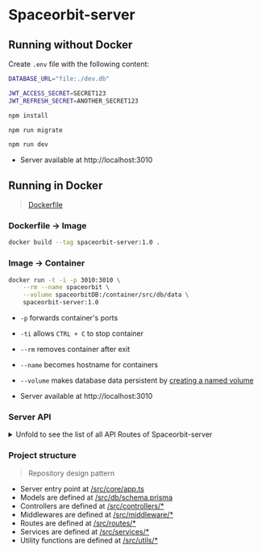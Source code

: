 # Spaceorbit-server

## Running without Docker

Create `.env` file with the following content:

```bash
DATABASE_URL="file:./dev.db"

JWT_ACCESS_SECRET=SECRET123
JWT_REFRESH_SECRET=ANOTHER_SECRET123
```

```bash
npm install
```

```bash
npm run migrate
```

```bash
npm run dev
```

- Server available at http://localhost:3010


## Running in Docker
> [Dockerfile](./Dockerfile)

### Dockerfile -> Image

```bash
docker build --tag spaceorbit-server:1.0 .
```

### Image -> Container

```bash
docker run -t -i -p 3010:3010 \
    --rm --name spaceorbit \
    --volume spaceorbitDB:/container/src/db/data \
    spaceorbit-server:1.0
```

- `-p` forwards container's ports
- `-ti` allows `CTRL + C` to stop container
- `--rm` removes container after exit
- `--name` becomes hostname for containers
- `--volume` makes database data persistent by [creating a named volume](https://github.com/moby/moby/issues/30647#issuecomment-276882545)

- Server available at http://localhost:3010






### Server API

<details>
    <summary>Unfold to see the list of all API Routes of Spaceorbit-server</summary>

    GET /users
    POST /users

    GET /users/:id
    PATCH /users/:id
    DELETE /users/:id

    POST /users/register

    POST /users/login

    POST /users/refreshToken

    POST /users/me

    POST /users/resetPassword

    GET /users/resetPassword/:id

    GET /endpoints
</details>

### Project structure
> Repository design pattern

- Server entry point at [/src/core/app.ts](./src/core/app.ts)
- Models are defined at [/src/db/schema.prisma](./src/db/schema.prisma)
- Controllers are defined at [/src/controllers/*](./src/controllers/users/User.ts)
- Middlewares are defined at [/src/middleware/*](./src/middleware/isAuthenticated.ts)
- Routes are defined at [/src/routes/*](./src/routes/users/User.ts)
- Services are defined at [/src/services/*](./src/services/users/User.ts)
- Utility functions are defined at [/src/utils/*](./src/utils/jwt.ts)
